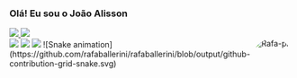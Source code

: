 ### Olá! Eu sou o João Alisson

<div>
  <a href="https://github.com/JoaoAlissonTec">
  <img height="180em" src="https://github-readme-stats.vercel.app/api?username=JoaoAlissonTec&show_icons=true&theme=dracula&include_all_commits=true&count_private=true"/>
  <img height="180em" src="https://github-readme-stats.vercel.app/api/top-langs/?username=JoaoAlissonTec&layout=compact&langs_count=7&theme=dracula"/>
</div>
  <div>
  <img align="right" alt="Rafa-pic" height="150" style="border-radius:50px;" src="https://media.discordapp.net/attachments/955615270834159686/958122831013617736/Webp.net-gifmaker.gif">
  </div>
<div> 
  <a href="https://www.instagram.com/alissonj23/" target="_blank"><img src="https://img.shields.io/badge/-Instagram-%23E4405F?style=for-the-badge&logo=instagram&logoColor=white" target="_blank"></a>
  <a href = "mailto:joaoalisson222005@gmail.com"><img src="https://img.shields.io/badge/-Gmail-%23333?style=for-the-badge&logo=gmail&logoColor=white" target="_blank"></a>
  <a href="" target="_blank"><img src="https://img.shields.io/badge/-LinkedIn-%230077B5?style=for-the-badge&logo=linkedin&logoColor=white" target="_blank"></a>
  ![Snake animation](https://github.com/rafaballerini/rafaballerini/blob/output/github-contribution-grid-snake.svg)
</div>
